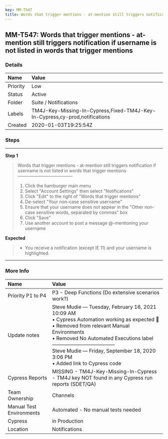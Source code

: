 ```yaml
---
key: MM-T547
title: Words that trigger mentions - at-mention still triggers notification if username is not listed in words that trigger mentions
---
```


## MM-T547: Words that trigger mentions - at-mention still triggers notification if username is not listed in words that trigger mentions

### Details

| Name     | Value                                                                       |
| :------- | :-------------------------------------------------------------------------- |
| Priority | Low                                                                         |
| Status   | Active                                                                      |
| Folder   | Suite / Notifications                                                       |
| Labels   | TM4J-Key-Missing-In-Cypress,Fixed-TM4J-Key-In-Cypress,cy-prod,notifications |
| Created  | 2020-01-03T19:25:54Z                                                        |

### Steps

<hr/>

**Step 1**

> <article>Words that trigger mentions - at-mention still triggers notification if username is not listed in words that trigger mentions<br>–––––––––––––––––––––––––<ol><li>Click the hamburger main menu</li><li>Select "Account Settings" then select "Notifications"</li><li>Click "Edit" to the right of "Words that trigger mentions"</li><li>De-select "Your non-case sensitive username"</li><li>Ensure that your username does not appear in the "Other non-case sensitive words, separated by commas" box</li><li>Click "Save"</li><li>Use another account to post a message @-mentioning your username</li></ol></article>

**Expected**

> <article><ul><li>You receive a notification (except IE 11) and your username is highlighted.</li></ul></article>

<hr/>

### More Info

| Name                     | Value                                                                                                                                                                                                                                                                                                      |
| :----------------------- | :--------------------------------------------------------------------------------------------------------------------------------------------------------------------------------------------------------------------------------------------------------------------------------------------------------- |
| Priority P1 to P4        | P3 - Deep Functions (Do extensive scenarios work?)                                                                                                                                                                                                                                                         |
| Update notes             | Steve Mudie — Tuesday, February 16, 2021 10:09 AM<br>• Cypress Automation working as expected 🎉<br>• Removed from relevant Manual Environments<br>• Removed No Automated Executions label<br>–––––––––––––––––––––––––<br>Steve Mudie — Friday, September 18, 2020 3:06 PM<br>• Added link to Cypress code |
| Cypress Reports          | MISSING - TM4J-Key-Missing-In-Cypress - TM4J key NOT found in any Cypress run reports (SDET/QA)                                                                                                                                                                                                            |
| Team Ownership           | Channels                                                                                                                                                                                                                                                                                                   |
| Manual Test Environments | Automated - No manual tests needed                                                                                                                                                                                                                                                                         |
| Cypress                  | in Production                                                                                                                                                                                                                                                                                              |
| Location                 | Notifications                                                                                                                                                                                                                                                                                              |
